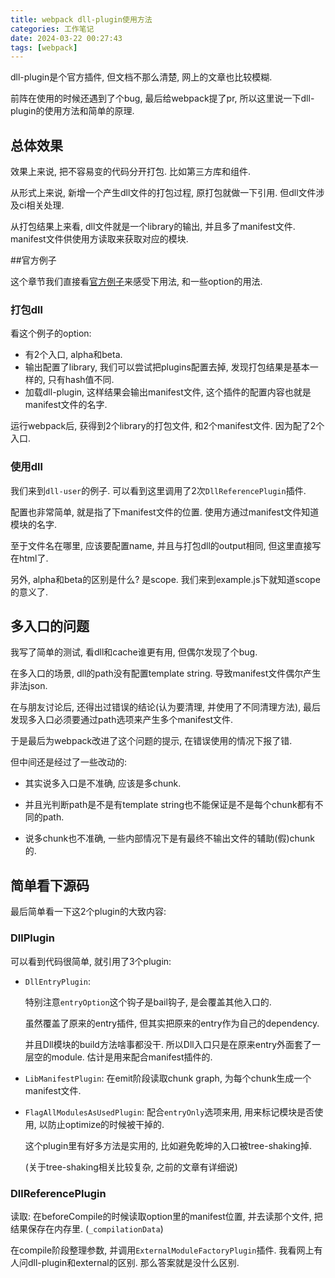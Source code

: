 ```yaml
---
title: webpack dll-plugin使用方法
categories: 工作笔记
date: 2024-03-22 00:27:43
tags: [webpack]
---
```

dll-plugin是个官方插件, 但文档不那么清楚, 网上的文章也比较模糊.

前阵在使用的时候还遇到了个bug, 最后给webpack提了pr, 所以这里说一下dll-plugin的使用方法和简单的原理.

<!--more-->

## 总体效果

效果上来说, 把不容易变的代码分开打包. 比如第三方库和组件.

从形式上来说, 新增一个产生dll文件的打包过程, 原打包就做一下引用. 但dll文件涉及ci相关处理.

从打包结果上来看, dll文件就是一个library的输出, 并且多了manifest文件. manifest文件供使用方读取来获取对应的模块.

##官方例子

这个章节我们直接看[官方例子](https://github.com/webpack/webpack/tree/main/examples/dll)来感受下用法, 和一些option的用法.

### 打包dll

看这个例子的option: 

+ 有2个入口, alpha和beta.
+ 输出配置了library, 我们可以尝试把plugins配置去掉, 发现打包结果是基本一样的, 只有hash值不同.
+ 加载dll-plugin, 这样结果会输出manifest文件, 这个插件的配置内容也就是manifest文件的名字.

运行webpack后, 获得到2个library的打包文件, 和2个manifest文件. 因为配了2个入口.

### 使用dll

我们来到`dll-user`的例子. 可以看到这里调用了2次`DllReferencePlugin`插件.

配置也非常简单, 就是指了下manifest文件的位置. 使用方通过manifest文件知道模块的名字.

至于文件名在哪里, 应该要配置name, 并且与打包dll的output相同, 但这里直接写在html了.

另外, alpha和beta的区别是什么? 是scope. 我们来到example.js下就知道scope的意义了.

## 多入口的问题

我写了简单的测试, 看dll和cache谁更有用, 但偶尔发现了个bug.

在多入口的场景, dll的path没有配置template string. 导致manifest文件偶尔产生非法json.

在与朋友讨论后, 还得出过错误的结论(认为要清理, 并使用了不同清理方法), 最后发现多入口必须要通过path选项来产生多个manifest文件.

于是最后为webpack改进了这个问题的提示, 在错误使用的情况下报了错.

但中间还是经过了一些改动的:

+ 其实说多入口是不准确, 应该是多chunk.

+ 并且光判断path是不是有template string也不能保证是不是每个chunk都有不同的path.
+ 说多chunk也不准确, 一些内部情况下是有最终不输出文件的辅助(假)chunk的.

## 简单看下源码

最后简单看一下这2个plugin的大致内容:

### DllPlugin

可以看到代码很简单, 就引用了3个plugin:

+ `DllEntryPlugin`: 

  特别注意`entryOption`这个钩子是bail钩子, 是会覆盖其他入口的.

  虽然覆盖了原来的entry插件, 但其实把原来的entry作为自己的dependency.

  并且Dll模块的build方法啥事都没干. 所以Dll入口只是在原来entry外面套了一层空的module. 估计是用来配合manifest插件的.

+ `LibManifestPlugin`: 在emit阶段读取chunk graph, 为每个chunk生成一个manifest文件.

+ `FlagAllModulesAsUsedPlugin`: 配合`entryOnly`选项来用, 用来标记模块是否使用, 以防止optimize的时候被干掉的.

  这个plugin里有好多方法是实用的, 比如避免乾坤的入口被tree-shaking掉.

  (关于tree-shaking相关比较复杂, 之前的文章有详细说)

### DllReferencePlugin

读取: 在beforeCompile的时候读取option里的manifest位置, 并去读那个文件, 把结果保存在内存里. (`_compilationData`)

在compile阶段整理参数, 并调用`ExternalModuleFactoryPlugin`插件. 我看网上有人问dll-plugin和external的区别. 那么答案就是没什么区别.

